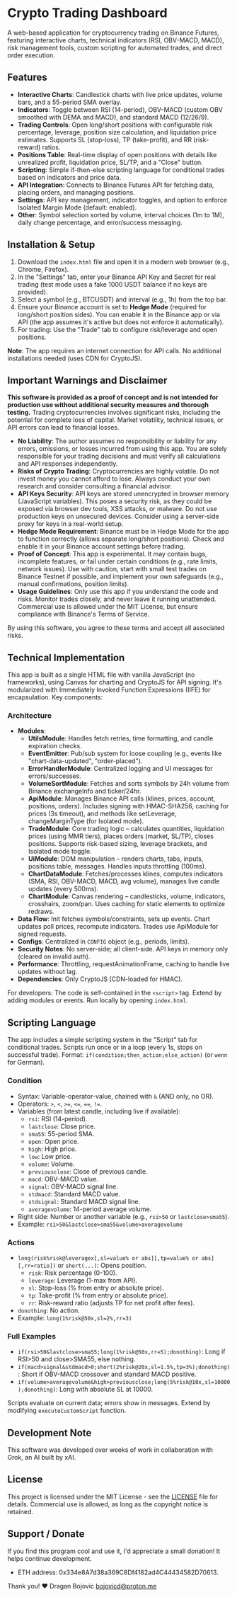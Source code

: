 # Crypto Trading Dashboard

A web-based application for cryptocurrency trading on Binance Futures, featuring interactive charts, technical indicators (RSI, OBV-MACD, MACD), risk management tools, custom scripting for automated trades, and direct order execution.

## Features
- **Interactive Charts**: Candlestick charts with live price updates, volume bars, and a 55-period SMA overlay.
- **Indicators**: Toggle between RSI (14-period), OBV-MACD (custom OBV smoothed with DEMA and MACD), and standard MACD (12/26/9).
- **Trading Controls**: Open long/short positions with configurable risk percentage, leverage, position size calculation, and liquidation price estimates. Supports SL (stop-loss), TP (take-profit), and RR (risk-reward) ratios.
- **Positions Table**: Real-time display of open positions with details like unrealized profit, liquidation price, SL/TP, and a "Close" button.
- **Scripting**: Simple if-then-else scripting language for conditional trades based on indicators and price data.
- **API Integration**: Connects to Binance Futures API for fetching data, placing orders, and managing positions.
- **Settings**: API key management, indicator toggles, and option to enforce Isolated Margin Mode (default: enabled).
- **Other**: Symbol selection sorted by volume, interval choices (1m to 1M), daily change percentage, and error/success messaging.

## Installation & Setup
1. Download the `index.html` file and open it in a modern web browser (e.g., Chrome, Firefox).
2. In the "Settings" tab, enter your Binance API Key and Secret for real trading (test mode uses a fake 1000 USDT balance if no keys are provided).
3. Select a symbol (e.g., BTCUSDT) and interval (e.g., 1h) from the top bar.
4. Ensure your Binance account is set to **Hedge Mode** (required for long/short position sides). You can enable it in the Binance app or via API (the app assumes it's active but does not enforce it automatically).
5. For trading: Use the "Trade" tab to configure risk/leverage and open positions.

**Note**: The app requires an internet connection for API calls. No additional installations needed (uses CDN for CryptoJS).

## Important Warnings and Disclaimer
**This software is provided as a proof of concept and is not intended for production use without additional security measures and thorough testing.** Trading cryptocurrencies involves significant risks, including the potential for complete loss of capital. Market volatility, technical issues, or API errors can lead to financial losses.

- **No Liability**: The author assumes no responsibility or liability for any errors, omissions, or losses incurred from using this app. You are solely responsible for your trading decisions and must verify all calculations and API responses independently.
- **Risks of Crypto Trading**: Cryptocurrencies are highly volatile. Do not invest money you cannot afford to lose. Always conduct your own research and consider consulting a financial advisor.
- **API Keys Security**: API keys are stored unencrypted in browser memory (JavaScript variables). This poses a security risk, as they could be exposed via browser dev tools, XSS attacks, or malware. Do not use production keys on unsecured devices. Consider using a server-side proxy for keys in a real-world setup.
- **Hedge Mode Requirement**: Binance must be in Hedge Mode for the app to function correctly (allows separate long/short positions). Check and enable it in your Binance account settings before trading.
- **Proof of Concept**: This app is experimental. It may contain bugs, incomplete features, or fail under certain conditions (e.g., rate limits, network issues). Use with caution, start with small test trades on Binance Testnet if possible, and implement your own safeguards (e.g., manual confirmations, position limits).
- **Usage Guidelines**: Only use this app if you understand the code and risks. Monitor trades closely, and never leave it running unattended. Commercial use is allowed under the MIT License, but ensure compliance with Binance's Terms of Service.

By using this software, you agree to these terms and accept all associated risks.

## Technical Implementation
This app is built as a single HTML file with vanilla JavaScript (no frameworks), using Canvas for charting and CryptoJS for API signing. It's modularized with Immediately Invoked Function Expressions (IIFE) for encapsulation. Key components:

### Architecture
- **Modules**:
  - **UtilsModule**: Handles fetch retries, time formatting, and candle expiration checks.
  - **EventEmitter**: Pub/sub system for loose coupling (e.g., events like "chart-data-updated", "order-placed").
  - **ErrorHandlerModule**: Centralized logging and UI messages for errors/successes.
  - **VolumeSortModule**: Fetches and sorts symbols by 24h volume from Binance exchangeInfo and ticker/24hr.
  - **ApiModule**: Manages Binance API calls (klines, prices, account, positions, orders). Includes signing with HMAC-SHA256, caching for prices (3s timeout), and methods like setLeverage, changeMarginType (for Isolated mode).
  - **TradeModule**: Core trading logic – calculates quantities, liquidation prices (using MMR tiers), places orders (market, SL/TP), closes positions. Supports risk-based sizing, leverage brackets, and Isolated mode toggle.
  - **UiModule**: DOM manipulation – renders charts, tabs, inputs, positions table, messages. Handles inputs throttling (100ms).
  - **ChartDataModule**: Fetches/processes klines, computes indicators (SMA, RSI, OBV-MACD, MACD, avg volume), manages live candle updates (every 500ms).
  - **ChartModule**: Canvas rendering – candlesticks, volume, indicators, crosshairs, zoom/pan. Uses caching for static elements to optimize redraws.
- **Data Flow**: Init fetches symbols/constraints, sets up events. Chart updates poll prices, recompute indicators. Trades use ApiModule for signed requests.
- **Configs**: Centralized in `CONFIG` object (e.g., periods, limits).
- **Security Notes**: No server-side; all client-side. API keys in memory only (cleared on invalid auth).
- **Performance**: Throttling, requestAnimationFrame, caching to handle live updates without lag.
- **Dependencies**: Only CryptoJS (CDN-loaded for HMAC).

For developers: The code is self-contained in the `<script>` tag. Extend by adding modules or events. Run locally by opening `index.html`.

## Scripting Language
The app includes a simple scripting system in the "Script" tab for conditional trades. Scripts run once or in a loop (every 1s, stops on successful trade). Format: `if(condition;then_action;else_action)` (or `wenn` for German).

### Condition
- Syntax: Variable-operator-value, chained with `&` (AND only, no OR).
- Operators: `>`, `<`, `>=`, `<=`, `==`, `!=`.
- Variables (from latest candle, including live if available):
  - `rsi`: RSI (14-period).
  - `lastclose`: Close price.
  - `sma55`: 55-period SMA.
  - `open`: Open price.
  - `high`: High price.
  - `low`: Low price.
  - `volume`: Volume.
  - `previousclose`: Close of previous candle.
  - `macd`: OBV-MACD value.
  - `signal`: OBV-MACD signal line.
  - `stdmacd`: Standard MACD value.
  - `stdsignal`: Standard MACD signal line.
  - `averagevolume`: 14-period average volume.
- Right side: Number or another variable (e.g., `rsi>50` or `lastclose>sma55`).
- Example: `rsi>50&lastclose>sma55&volume>averagevolume`

### Actions
- `long(risk%risk@leveragex[,sl=value% or abs][,tp=value% or abs][,rr=ratio])` or `short(...)`: Opens position.
  - `risk`: Risk percentage (0-100).
  - `leverage`: Leverage (1-max from API).
  - `sl`: Stop-loss (% from entry or absolute price).
  - `tp`: Take-profit (% from entry or absolute price).
  - `rr`: Risk-reward ratio (adjusts TP for net profit after fees).
- `donothing`: No action.
- Example: `long(1%risk@50x,sl=2%,rr=3)`

### Full Examples
- `if(rsi>50&lastclose>sma55;long(1%risk@50x,rr=5);donothing)`: Long if RSI>50 and close>SMA55, else nothing.
- `if(macd>signal&stdmacd>0;short(2%risk@20x,sl=1.5%,tp=3%);donothing)`: Short if OBV-MACD crossover and standard MACD positive.
- `if(volume>averagevolume&high>previousclose;long(5%risk@10x,sl=10000);donothing)`: Long with absolute SL at 10000.

Scripts evaluate on current data; errors show in messages. Extend by modifying `executeCustomScript` function.

## Development Note
This software was developed over weeks of work in collaboration with Grok, an AI built by xAI.

## License
This project is licensed under the MIT License - see the [LICENSE](LICENSE) file for details. Commercial use is allowed, as long as the copyright notice is retained.

## Support / Donate
If you find this program cool and use it, I'd appreciate a small donation! It helps continue development.

- ETH address: 0x334e8A7d38a369C8Df4182ad4C44434582D70613.

Thank you! ❤️
Dragan Bojovic
bojovicd@proton.me
